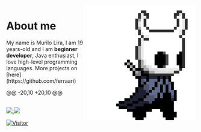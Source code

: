 <img align="right" width="300" src="https://raw.githubusercontent.com/TanZng/TanZng/master/assets/hollor_knight3.gif" alt="avatar">
  <h1>About me</h1>
  <p align="left">
     My name is Murilo Lira, I am 19 years-old and 
    I am <strong>beginner developer</strong>, Java enthusiast, 
     I love high-level programming languages. More projects on [here](https://github.com/ferraari)
  </p>
@@ -20,10 +20,10 @@
  </p>
</div>
<br />
<a href="https://discord.com/users/794887769612222497">
    <img src="https://user-images.githubusercontent.com/108017025/175112076-438b6e4f-5851-4ef2-b906-4f881798fd23.jpg" height="40px" weight="40px">
</a>
<a href="https://twitter.com/souferrarii/">
    <img src="https://user-images.githubusercontent.com/108017025/175107973-c8f7ef8d-5803-45ca-9cbe-c2268cbe35ea.png" height="40px" weight="35px">
 </a>
<a href="https://discord.com/users/818236451585654834" target="_blank">

[![Visitor](https://visitor-badge.laobi.icu/badge?page_id=ferraari)](https://github.com/muriloliraa)
